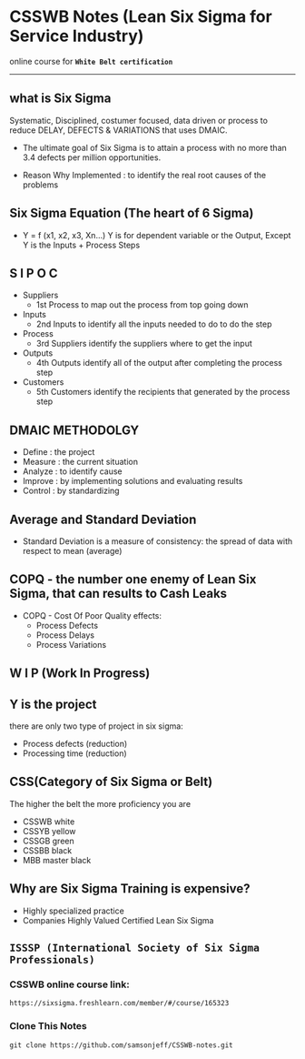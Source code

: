 # CSSWB Notes (Lean Six Sigma for Service Industry)

online course for **`White Belt certification`**

---

## what is Six Sigma
Systematic, Disciplined, costumer focused, data driven or process to reduce DELAY, DEFECTS & VARIATIONS that uses DMAIC.

- The ultimate goal of Six Sigma is to attain a process with no more than 3.4 defects per million opportunities.

- Reason Why Implemented : to identify the real root causes of the problems

## Six Sigma Equation (The heart of 6 Sigma)
- Y = f (x1, x2, x3, Xn…)
Y is for dependent variable or the Output, Except Y is the Inputs + Process Steps

## S I P O C
- Suppliers
	- 1st Process to map out the process from top going down
- Inputs
	- 2nd Inputs to identify all the inputs needed to do to do the step
- Process 
	- 3rd Suppliers identify the suppliers where to get the input
- Outputs
	- 4th Outputs identify all of the output after completing the process step
- Customers
	- 5th Customers identify the recipients that generated by the process step 

## DMAIC METHODOLGY
- Define : the project
- Measure : the current situation
- Analyze : to identify cause
- Improve : by implementing solutions and evaluating results
- Control : by standardizing

## Average and Standard Deviation

- Standard Deviation is a measure of consistency: the spread of data with respect to mean (average)

## COPQ - the number one enemy of Lean Six Sigma, that can results to Cash Leaks
- COPQ - Cost Of Poor Quality
 effects:
	- Process Defects
	- Process Delays
	- Process Variations

## W I P (Work In Progress)

## Y is the project
there are only two type of project in six sigma:
- Process defects (reduction)
- Processing time (reduction)

## CSS(Category of Six Sigma or Belt)
The higher the belt the more proficiency you are
- CSSWB white
- CSSYB yellow
- CSSGB green
- CSSBB black
- MBB master black

## Why are Six Sigma Training is expensive?
- Highly specialized practice
- Companies Highly Valued Certified Lean Six Sigma

## **`ISSSP (International Society of Six Sigma Professionals)`**
### CSSWB online course link:
```
https://sixsigma.freshlearn.com/member/#/course/165323

```
### Clone This Notes
```
git clone https://github.com/samsonjeff/CSSWB-notes.git

```

